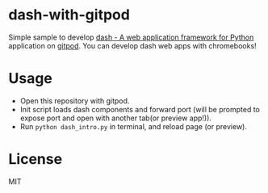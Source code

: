 # dash-with-gitpod

Simple sample to develop [dash - A web application framework for Python](https://plot.ly/products/dash/) application on [gitpod](https://gitpod.io/).
You can develop dash web apps with chromebooks!

# Usage

- Open this repository with gitpod.
- Init script loads dash components and forward port (will be prompted to expose port and open with another tab(or preview app!)).
- Run `python dash_intro.py` in terminal, and reload page (or preview).

# License

MIT
